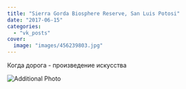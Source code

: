 ```yaml
---
title: "Sierra Gorda Biosphere Reserve, San Luis Potosi"
date: "2017-06-15"
categories: 
  - "vk_posts"
cover:
  image: "images/456239803.jpg"
---
```


Когда дорога - произведение искусства

![Additional Photo](https://vodpop.ru/wp-content/uploads/2023/07/456239804.jpg)
